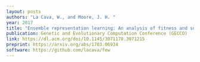 ```yaml
---
layout: posts
authors: "La Cava, W., and Moore, J. H. "
year: 2017
title: "Ensemble representation learning: An analysis of fitness and survival for wrapper-based genetic programming methods"
publication: Genetic and Evolutionary Computation Conference (GECCO)
link: https://dl.acm.org/doi/10.1145/3071178.3071215
preprint: https://arxiv.org/abs/1703.06934
software: https://github.com/lacava/few
---
```

